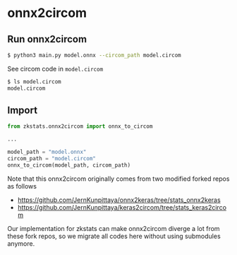 # onnx2circom

## Run onnx2circom

```bash
$ python3 main.py model.onnx --circom_path model.circom
```

See circom code in `model.circom`

```bash
$ ls model.circom
model.circom
```

## Import

```python
from zkstats.onnx2circom import onnx_to_circom

...

model_path = "model.onnx"
circom_path = "model.circom"
onnx_to_circom(model_path, circom_path)
```

Note that this onnx2circom originally comes from two modified forked repos as follows

- https://github.com/JernKunpittaya/onnx2keras/tree/stats_onnx2keras
- https://github.com/JernKunpittaya/keras2circom/tree/stats_keras2circom

Our implementation for zkstats can make onnx2circom diverge a lot from these fork repos, so we migrate all codes here without using submodules anymore.
